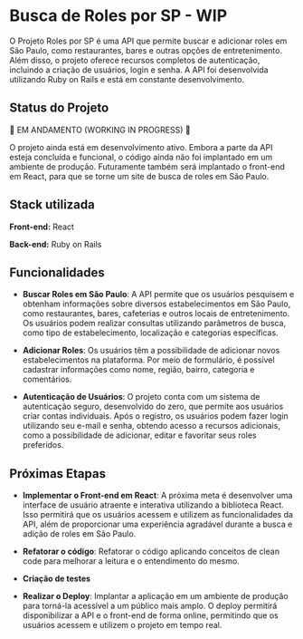 
# Busca de Roles por SP - WIP

O Projeto Roles por SP é uma API que permite buscar e adicionar roles em São Paulo, como restaurantes, bares e outras opções de entretenimento. Além disso, o projeto oferece recursos completos de autenticação, incluindo a criação de usuários, login e senha. A API foi desenvolvida utilizando Ruby on Rails e está em constante desenvolvimento.

## Status do Projeto
🚧 EM ANDAMENTO (WORKING IN PROGRESS) 🚧

O projeto ainda está em desenvolvimento ativo. Embora a parte da API esteja concluída e funcional, o código ainda não foi implantado em um ambiente de produção. Futuramente também será implantado o front-end em React, para que se torne um site de busca de roles em São Paulo.

## Stack utilizada

**Front-end:** React

**Back-end:** Ruby on Rails

## Funcionalidades

- **Buscar Roles em São Paulo**: A API permite que os usuários pesquisem e obtenham informações sobre diversos estabelecimentos em São Paulo, como restaurantes, bares, cafeterias e outros locais de entretenimento. Os usuários podem realizar consultas utilizando parâmetros de busca, como tipo de estabelecimento, localização e categorias específicas.

- **Adicionar Roles**: Os usuários têm a possibilidade de adicionar novos estabelecimentos na plataforma. Por meio de formulário, é possível cadastrar informações como nome, região, bairro, categoria e comentários.

- **Autenticação de Usuários**: O projeto conta com um sistema de autenticação seguro, desenvolvido do zero, que permite aos usuários criar contas individuais. Após o registro, os usuários podem fazer login utilizando seu e-mail e senha, obtendo acesso a recursos adicionais, como a possibilidade de adicionar, editar e favoritar seus roles preferidos.

## Próximas Etapas

- **Implementar o Front-end em React**: A próxima meta é desenvolver uma interface de usuário atraente e interativa utilizando a biblioteca React. Isso permitirá que os usuários acessem e utilizem as funcionalidades da API, além de proporcionar uma experiência agradável durante a busca e adição de roles em São Paulo.

- **Refatorar o código**: Refatorar o código aplicando conceitos de clean code para melhorar a leitura e o entendimento do mesmo.

- **Criação de testes**

- **Realizar o Deploy**: Implantar a aplicação em um ambiente de produção para torná-la acessível a um público mais amplo. O deploy permitirá disponibilizar a API e o front-end de forma online, permitindo que os usuários acessem e utilizem o projeto em tempo real.




